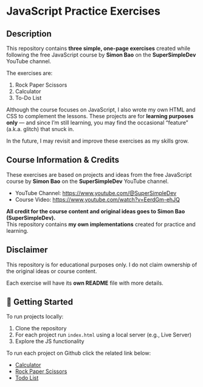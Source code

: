 # JavaScript Practice Exercises  

## Description  

This repository contains **three simple, one-page exercises** created while following the free JavaScript course by **Simon Bao** on the **SuperSimpleDev** YouTube channel.  

The exercises are:  
1. Rock Paper Scissors  
2. Calculator  
3. To-Do List  

Although the course focuses on JavaScript, I also wrote my own HTML and CSS to complement the lessons. These projects are for **learning purposes only** — and since I’m still learning, you may find the occasional “feature” (a.k.a. glitch) that snuck in.  

In the future, I may revisit and improve these exercises as my skills grow.  

## Course Information & Credits  

These exercises are based on projects and ideas from the free JavaScript course by **Simon Bao** on the **SuperSimpleDev** YouTube channel.  

- YouTube Channel: https://www.youtube.com/@SuperSimpleDev  
- Course Video: https://www.youtube.com/watch?v=EerdGm-ehJQ  

**All credit for the course content and original ideas goes to Simon Bao (SuperSimpleDev).**  
This repository contains **my own implementations** created for practice and learning.  

## Disclaimer  

This repository is for educational purposes only. I do not claim ownership of the original ideas or course content.  

Each exercise will have its **own README** file with more details.  

## 🚀 Getting Started

To run projects locally:

1. Clone the repository
2. For each project run `index.html` using a local server (e.g., Live Server)
3. Explore the JS functionality


To run each project on Github click the related link below:

- [Calculator](https://matin-gholipoor.github.io/three-simple-exercises-while-learning-JavaScript/Calculator/calculator.html) 
- [Rock Paper Scissors](https://matin-gholipoor.github.io/three-simple-exercises-while-learning-JavaScript/rock-paper-scissors/rock-paper-scissors.html) 
- [Todo List](https://matin-gholipoor.github.io/three-simple-exercises-while-learning-JavaScript/ToDo%20List/ToDo%20List.html)